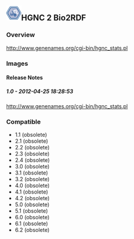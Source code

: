 ## <img src='./logo.jpg' width='40' height='40'>HGNC 2 Bio2RDF

### Overview
 http://www.genenames.org/cgi-bin/hgnc_stats.pl
### Images




#### Release Notes

##### 1.0 - 2012-04-25 18:28:53
 http://www.genenames.org/cgi-bin/hgnc_stats.pl
### Compatible
 -  1.1 (obsolete)
 -   2.1 (obsolete)
 -   2.2 (obsolete)
 -   2.3 (obsolete)
 -   2.4 (obsolete)
 -   3.0 (obsolete)
 -   3.1 (obsolete)
 -   3.2 (obsolete)
 -   4.0 (obsolete)
 -   4.1 (obsolete)
 -   4.2 (obsolete)
 -   5.0 (obsolete)
 -   5.1 (obsolete)
 -   6.0 (obsolete)
 -   6.1 (obsolete)
 -   6.2 (obsolete)